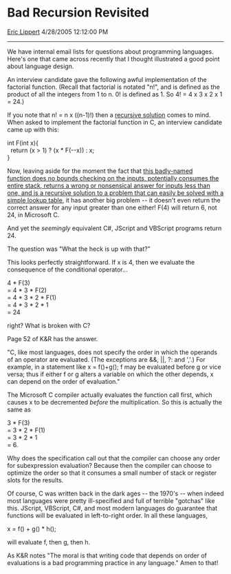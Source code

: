 <div id="page">

# Bad Recursion Revisited

[Eric Lippert](https://social.msdn.microsoft.com/profile/Eric%20Lippert) 4/28/2005 12:12:00 PM

-----

<div id="content">

<div class="mine">

We have internal email lists for questions about programming languages. Here's one that came across recently that I thought illustrated a good point about language design.

An interview candidate gave the following awful implementation of the factorial function. (Recall that factorial is notated "n\!", and is defined as the product of all the integers from 1 to n. 0\! is defined as 1. So 4\! = 4 x 3 x 2 x 1 = 24.)

If you note that n\! = n x ((n-1)\!) then a [recursive solution](http://blogs.msdn.com/ericlippert/archive/2004/05/19/135392.aspx) comes to mind. When asked to implement the factorial function in C, an interview candidate came up with this:

<span class="code"> </span>

int F(int x){  
  return (x \> 1) ? (x \* F(--x)) : x;  
}

Now, leaving aside for the moment the fact that [this badly-named function does no bounds checking on the inputs, potentially consumes the entire stack, returns a wrong or nonsensical answer for inputs less than one, and is a recursive solution to a problem that can easily be solved with a simple lookup table](http://blogs.msdn.com/ericlippert/archive/2004/05/20/results-of-the-fibonacci-challenge-are-in.aspx), it has another big problem -- it doesn't even return the correct answer for any input greater than one either\! F(4) will return 6, not 24, in Microsoft C.

And yet the *seemingly* equivalent C\#, JScript and VBScript programs return 24.

The question was "What the heck is up with that?"

This looks perfectly straightforward. If x is 4, then we evaluate the consequence of the conditional operator...  
  
4 \* F(3)  
\= 4 \* 3 \* F(2)  
\= 4 \* 3 \* 2 \* F(1)  
\= 4 \* 3 \* 2 \* 1  
\= 24

right? What is broken with C?

Page 52 of K\&R has the answer.

<span class="spec"> </span>

"C, like most languages, does not specify the order in which the operands of an operator are evaluated. (The exceptions are &&, ||, ?: and ','.) For example, in a statement like x = f()+g(); f may be evaluated before g or vice versa; thus if either f or g alters a variable on which the other depends, x can depend on the order of evaluation."

The Microsoft C compiler actually evaluates the function call first, which causes x to be decremented *before* the multiplication. So this is actually the same as  
  
3 \* F(3)  
\= 3 \* 2 \* F(1)  
\= 3 \* 2 \* 1  
\= 6.

Why does the specification call out that the compiler can choose any order for subexpression evaluation? Because then the compiler can choose to optimize the order so that it consumes a small number of stack or register slots for the results.

Of course, C was written back in the dark ages -- the 1970's -- when indeed most languages were pretty ill-specified and full of terrible "gotchas" like this. JScript, VBScript, C\#, and most modern languages do guarantee that functions will be evaluated in left-to-right order. In all these languages,

<span class="code">x = f() + g() \* h();</span>

will evaluate f, then g, then h.

As K\&R notes "The moral is that writing code that depends on order of evaluations is a bad programming practice in any language." Amen to that\!

</div>

</div>

</div>


